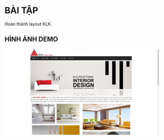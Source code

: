 # BÀI TẬP
Hoàn thành layout KLK.

## HÌNH ẢNH DEMO
<p align='center'>
<img src='pic/0.jpg'></img>
</p>

